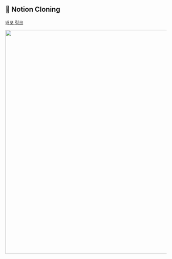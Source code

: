 ## 📒 Notion Cloning

[배포 링크](https://hyori-notion-cloning.vercel.app/)

<img src='https://github.com/prgrms-fe-devcourse/FEDC4-5_Project_Notion_VanillaJS/assets/97094709/b98caaa6-ce45-4446-9f53-0783803f66df' width='700' />
